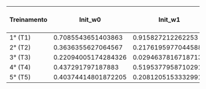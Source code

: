 | Treinamento | Init_w0 | Init_w1 | Init_w2 | Init_w3 | Final_w0 | Final_w1 | Final_w2 | Final_w3 | Número de Época |
|--------------|---------|---------|---------|---------|----------|----------|----------|----------|-----------------|
| 1° (T1)      | 0.7085543651403863  | 0.915827212262253  | 0.797337162155083  | 0.6868977330467726  | -3.071445634859616   | 1.56257321   | 2.47580116   | -0.73253227   | 434              |
| 2° (T2)      | 0.3636355627064567  | 0.21761959770445882  | 0.9889660616349742  | 0.994469073267225  | -2.9163644372935456   | 1.4286616   | 2.40014206   | -0.67964693   | 350              |
| 3° (T3)      | 0.22094005174284326  | 0.02946378167187136  | 0.41340303562791414  | 0.19685341223798214  | -2.899059948257159   | 1.40208578   | 2.39647904   | -0.69419459   | 332              |
| 4° (T4)      | 0.437291797187883  | 0.5195377958710291  | 0.5773300998618447  | 0.7091334184880942  | -3.1027082028121193   | 1.6014818   | 2.5071401   | -0.74118858   | 436              |
| 5° (T5)      | 0.40374414801872205  | 0.20812051533329912  | 0.25702543850840065  | 0.1946305557632917  | -3.1762558519812805   | 1.60341652   | 2.54741744   | -0.75459944   | 460              |
